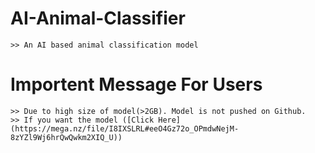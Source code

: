 # AI-Animal-Classifier
    >> An AI based animal classification model

# Importent Message For Users 
    >> Due to high size of model(>2GB). Model is not pushed on Github.
    >> If you want the model ([Click Here](https://mega.nz/file/I8IXSLRL#eeO4Gz72o_OPmdwNejM-8zYZl9Wj6hrQwQwkm2XIQ_U))
